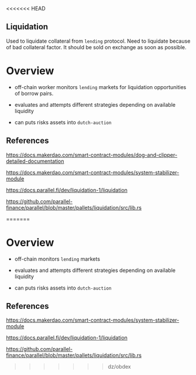 <<<<<<< HEAD
## Liquidation

Used to liquidate collateral from `lending` protocol.  Need to liquidate because of bad collateral factor. It should be sold on exchange as soon as possible.

# Overview

- off-chain worker monitors `lending` markets for liquidation opportunities of borrow pairs.

- evaluates and attempts different strategies depending on available liquidity

- can puts risks assets into `dutch-auction`

## References

https://docs.makerdao.com/smart-contract-modules/dog-and-clipper-detailed-documentation

https://docs.makerdao.com/smart-contract-modules/system-stabilizer-module

https://docs.parallel.fi/dev/liquidation-1/liquidation

https://github.com/parallel-finance/parallel/blob/master/pallets/liquidation/src/lib.rs


=======

# Overview

- off-chain monitors `lending` markets

- evaluates and attempts different strategies depending on available liquidity

- can puts risks assets into `dutch-auction`

## References

https://docs.makerdao.com/smart-contract-modules/system-stabilizer-module

https://docs.parallel.fi/dev/liquidation-1/liquidation

https://github.com/parallel-finance/parallel/blob/master/pallets/liquidation/src/lib.rs
>>>>>>> dz/obdex
